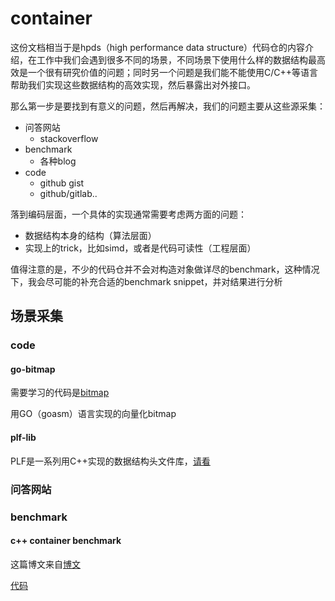 # container
这份文档相当于是hpds（high performance data structure）代码仓的内容介绍，在工作中我们会遇到很多不同的场景，不同场景下使用什么样的数据结构最高效是一个很有研究价值的问题；同时另一个问题是我们能不能使用C/C++等语言帮助我们实现这些数据结构的高效实现，然后暴露出对外接口。

那么第一步是要找到有意义的问题，然后再解决，我们的问题主要从这些源采集：
* 问答网站
    * stackoverflow
* benchmark
    * 各种blog
* code
    * github gist
    * github/gitlab..

落到编码层面，一个具体的实现通常需要考虑两方面的问题：
* 数据结构本身的结构（算法层面）
* 实现上的trick，比如simd，或者是代码可读性（工程层面）

值得注意的是，不少的代码仓并不会对构造对象做详尽的benchmark，这种情况下，我会尽可能的补充合适的benchmark snippet，并对结果进行分析

## 场景采集
### code
#### go-bitmap
需要学习的代码是[bitmap](github.com/kelindar/bitmap)

用GO（goasm）语言实现的向量化bitmap

#### plf-lib
PLF是一系列用C++实现的数据结构头文件库，[请看](plflib.org)

### 问答网站
### benchmark
#### c++ container benchmark
这篇博文来自[博文](baptiste-wicht.com)

[代码](github.com/wichtounet/articles/blob/master/src/vector_list_update_1/bench.cpp)



